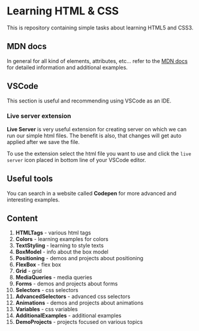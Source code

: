 # Learning HTML & CSS

This is repository containing simple tasks about learning HTML5 and CSS3.

## MDN docs

In general for all kind of elements, attributes, etc... refer to the [MDN docs](https://developer.mozilla.org/en-US/) for detailed information and additional examples.

## VSCode

This section is useful and recommending using VSCode as an IDE.

### Live server extension

**Live Server** is very useful extension for creating server on which we can run our simple html files. The benefit is also, that changes will get auto applied after we save the file.

To use the extension select the html file you want to use and click the `live server` icon placed in bottom line of your VSCode editor.

## Useful tools

You can search in a website called **Codepen** for more advanced and interesting examples.

## Content

1. **HTMLTags** - various html tags
2. **Colors** - learning examples for colors
3. **TextStyling** - learning to style texts
4. **BoxModel** - info about the box model
5. **Positioning** - demos and projects about positioning
6. **FlexBox** - flex box
7. **Grid** - grid
8. **MediaQueries** - media queries
9. **Forms** - demos and projects about forms
10. **Selectors** - css selectors
11. **AdvancedSelectors** - advanced css selectors
12. **Animations** - demos and projects about animations
13. **Variables** - css variables
14. **AdditionalExamples** - additional examples
15. **DemoProjects** - projects focused on various topics

